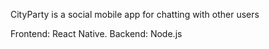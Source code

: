 CityParty is a social mobile app for chatting with other users

Frontend: React Native.
Backend: Node.js

